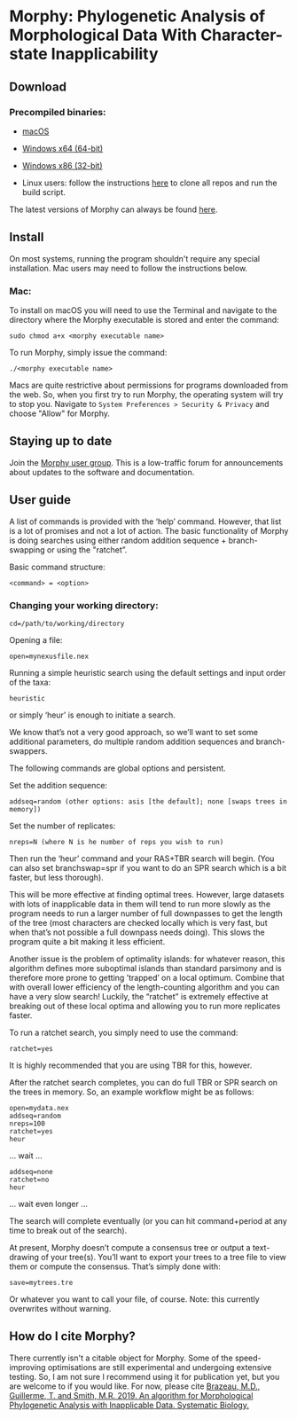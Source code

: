 # Morphy: Phylogenetic Analysis of Morphological Data With Character-state Inapplicability

## Download

### Precompiled binaries:

* [macOS](https://github.com/mbrazeau/morphy.archive/releases/download/0.2-beta/morphy_nui_v02b-macOS)

* [Windows x64 (64-bit)](https://github.com/mbrazeau/morphy.archive/releases/download/0.2-beta/morphy_nui_v02b-win64.exe)

* [Windows x86 (32-bit)](https://github.com/mbrazeau/morphy.archive/releases/download/0.2-beta/morphy_nui_v02b-win32.exe)

* Linux users: follow the instructions [here](https://github.com/mbrazeau/morphy.archive) to clone all repos and run the build script.

The latest versions of Morphy can always be found [here](https://github.com/mbrazeau/morphy.archive/releases).

## Install

On most systems, running the program shouldn't require any special installation. Mac users may need to follow the instructions below.

### Mac:
To install on macOS you will need to use the Terminal and navigate to the directory where the Morphy executable is stored and enter the command:

	sudo chmod a+x <morphy executable name>
	
To run Morphy, simply issue the command:

	./<morphy executable name>
	
Macs are quite restrictive about permissions for programs downloaded from the web. So, when you first try to run Morphy, the  operating system will try to stop you. Navigate to `System Preferences > Security & Privacy` and choose "Allow" for Morphy.

## Staying up to date

Join the [Morphy user group](https://groups.google.com/forum/#!forum/morphy-phylogenetic-software-announcements). This is a low-traffic forum for announcements about updates to the software and documentation.

## User guide

A list of commands is provided with the ‘help’ command. However, that list is a lot of promises and not a lot of action. The basic functionality of Morphy is doing searches using either random addition sequence + branch-swapping or using the "ratchet”.

Basic command structure:

	<command> = <option>

### Changing your working directory:

	cd=/path/to/working/directory

Opening a file:

	open=mynexusfile.nex

Running a simple heuristic search using the default settings and input order of the taxa:

	heuristic

or simply ‘heur’ is enough to initiate a search.

We know that’s not a very good approach, so we’ll want to set some additional parameters, do multiple random addition sequences and branch-swappers.

The following commands are global options and persistent.

Set the addition sequence:

	addseq=random (other options: asis [the default]; none [swaps trees in memory])

Set the number of replicates:

	nreps=N (where N is he number of reps you wish to run)

Then run the ‘heur’ command and your RAS+TBR search will begin. (You can also set branchswap=spr if you want to do an SPR search which is a bit faster, but less thorough).

This will be more effective at finding optimal trees. However, large datasets with lots of inapplicable data in them will tend to run more slowly as the program needs to run a larger number of full downpasses to get the length of the tree (most characters are checked locally which is very fast, but when that’s not possible a full downpass needs doing). This slows the program quite a bit making it less efficient.

Another issue is the problem of optimality islands: for whatever reason, this algorithm defines more suboptimal islands than standard parsimony and is therefore more prone to getting ’trapped’ on a local optimum. Combine that with overall lower efficiency of the length-counting algorithm and you can have a very slow search! Luckily, the “ratchet” is extremely effective at breaking out of these local optima and allowing you to run more replicates faster. 

To run a ratchet search, you simply need to use the command:

	ratchet=yes

It is highly recommended that you are using TBR for this, however.

After the ratchet search completes, you can do full TBR or SPR search on the trees in memory. So, an example workflow might be as follows:

	open=mydata.nex
	addseq=random
	nreps=100
	ratchet=yes
	heur

… wait …

	addseq=none
	ratchet=no
	heur

… wait even longer …

The search will complete eventually (or you can hit command+period at any time to break out of the search).

At present, Morphy doesn’t compute a consensus tree or output a text-drawing of your tree(s). You’ll want to export your trees to a tree file to view them or compute the consensus.
That’s simply done with:

	save=mytrees.tre 

Or whatever you want to call your file, of course. Note: this currently overwrites without warning.

## How do I cite Morphy?
There currently isn't a citable object for Morphy. Some of the speed-improving optimisations are still experimental and undergoing extensive testing. So, I am not sure I recommend using it for publication yet, but you are welcome to if you would like. For now, please cite [Brazeau, M.D., Guillerme, T. and Smith, M.R. 2019. An algorithm for Morphological Phylogenetic Analysis with Inapplicable Data. Systematic Biology. ](https://academic.oup.com/sysbio/article/68/4/619/5238046)
